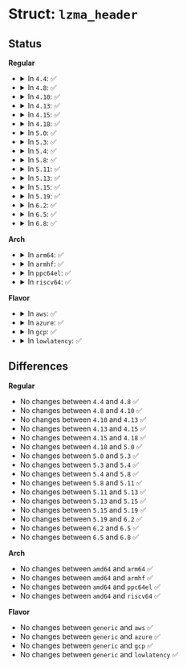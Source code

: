 # Struct: <code>lzma_header</code>

## Status
<b>Regular</b>
<ul>
<li>
<details>
<summary>In <code>4.4</code>: ✅</summary>

```c
struct lzma_header {
    uint8_t pos;
    uint32_t dict_size;
    uint64_t dst_size;
};
```
</details>
</li>
<li>
<details>
<summary>In <code>4.8</code>: ✅</summary>

```c
struct lzma_header {
    uint8_t pos;
    uint32_t dict_size;
    uint64_t dst_size;
};
```
</details>
</li>
<li>
<details>
<summary>In <code>4.10</code>: ✅</summary>

```c
struct lzma_header {
    uint8_t pos;
    uint32_t dict_size;
    uint64_t dst_size;
};
```
</details>
</li>
<li>
<details>
<summary>In <code>4.13</code>: ✅</summary>

```c
struct lzma_header {
    uint8_t pos;
    uint32_t dict_size;
    uint64_t dst_size;
};
```
</details>
</li>
<li>
<details>
<summary>In <code>4.15</code>: ✅</summary>

```c
struct lzma_header {
    uint8_t pos;
    uint32_t dict_size;
    uint64_t dst_size;
};
```
</details>
</li>
<li>
<details>
<summary>In <code>4.18</code>: ✅</summary>

```c
struct lzma_header {
    uint8_t pos;
    uint32_t dict_size;
    uint64_t dst_size;
};
```
</details>
</li>
<li>
<details>
<summary>In <code>5.0</code>: ✅</summary>

```c
struct lzma_header {
    uint8_t pos;
    uint32_t dict_size;
    uint64_t dst_size;
};
```
</details>
</li>
<li>
<details>
<summary>In <code>5.3</code>: ✅</summary>

```c
struct lzma_header {
    uint8_t pos;
    uint32_t dict_size;
    uint64_t dst_size;
};
```
</details>
</li>
<li>
<details>
<summary>In <code>5.4</code>: ✅</summary>

```c
struct lzma_header {
    uint8_t pos;
    uint32_t dict_size;
    uint64_t dst_size;
};
```
</details>
</li>
<li>
<details>
<summary>In <code>5.8</code>: ✅</summary>

```c
struct lzma_header {
    uint8_t pos;
    uint32_t dict_size;
    uint64_t dst_size;
};
```
</details>
</li>
<li>
<details>
<summary>In <code>5.11</code>: ✅</summary>

```c
struct lzma_header {
    uint8_t pos;
    uint32_t dict_size;
    uint64_t dst_size;
};
```
</details>
</li>
<li>
<details>
<summary>In <code>5.13</code>: ✅</summary>

```c
struct lzma_header {
    uint8_t pos;
    uint32_t dict_size;
    uint64_t dst_size;
};
```
</details>
</li>
<li>
<details>
<summary>In <code>5.15</code>: ✅</summary>

```c
struct lzma_header {
    uint8_t pos;
    uint32_t dict_size;
    uint64_t dst_size;
};
```
</details>
</li>
<li>
<details>
<summary>In <code>5.19</code>: ✅</summary>

```c
struct lzma_header {
    uint8_t pos;
    uint32_t dict_size;
    uint64_t dst_size;
};
```
</details>
</li>
<li>
<details>
<summary>In <code>6.2</code>: ✅</summary>

```c
struct lzma_header {
    uint8_t pos;
    uint32_t dict_size;
    uint64_t dst_size;
};
```
</details>
</li>
<li>
<details>
<summary>In <code>6.5</code>: ✅</summary>

```c
struct lzma_header {
    uint8_t pos;
    uint32_t dict_size;
    uint64_t dst_size;
};
```
</details>
</li>
<li>
<details>
<summary>In <code>6.8</code>: ✅</summary>

```c
struct lzma_header {
    uint8_t pos;
    uint32_t dict_size;
    uint64_t dst_size;
};
```
</details>
</li>
</ul>
<b>Arch</b>
<ul>
<li>
<details>
<summary>In <code>arm64</code>: ✅</summary>

```c
struct lzma_header {
    uint8_t pos;
    uint32_t dict_size;
    uint64_t dst_size;
};
```
</details>
</li>
<li>
<details>
<summary>In <code>armhf</code>: ✅</summary>

```c
struct lzma_header {
    uint8_t pos;
    uint32_t dict_size;
    uint64_t dst_size;
};
```
</details>
</li>
<li>
<details>
<summary>In <code>ppc64el</code>: ✅</summary>

```c
struct lzma_header {
    uint8_t pos;
    uint32_t dict_size;
    uint64_t dst_size;
};
```
</details>
</li>
<li>
<details>
<summary>In <code>riscv64</code>: ✅</summary>

```c
struct lzma_header {
    uint8_t pos;
    uint32_t dict_size;
    uint64_t dst_size;
};
```
</details>
</li>
</ul>
<b>Flavor</b>
<ul>
<li>
<details>
<summary>In <code>aws</code>: ✅</summary>

```c
struct lzma_header {
    uint8_t pos;
    uint32_t dict_size;
    uint64_t dst_size;
};
```
</details>
</li>
<li>
<details>
<summary>In <code>azure</code>: ✅</summary>

```c
struct lzma_header {
    uint8_t pos;
    uint32_t dict_size;
    uint64_t dst_size;
};
```
</details>
</li>
<li>
<details>
<summary>In <code>gcp</code>: ✅</summary>

```c
struct lzma_header {
    uint8_t pos;
    uint32_t dict_size;
    uint64_t dst_size;
};
```
</details>
</li>
<li>
<details>
<summary>In <code>lowlatency</code>: ✅</summary>

```c
struct lzma_header {
    uint8_t pos;
    uint32_t dict_size;
    uint64_t dst_size;
};
```
</details>
</li>
</ul>

## Differences
<b>Regular</b>
<ul>
<li>
No changes between <code>4.4</code> and <code>4.8</code> ✅
</li>
<li>
No changes between <code>4.8</code> and <code>4.10</code> ✅
</li>
<li>
No changes between <code>4.10</code> and <code>4.13</code> ✅
</li>
<li>
No changes between <code>4.13</code> and <code>4.15</code> ✅
</li>
<li>
No changes between <code>4.15</code> and <code>4.18</code> ✅
</li>
<li>
No changes between <code>4.18</code> and <code>5.0</code> ✅
</li>
<li>
No changes between <code>5.0</code> and <code>5.3</code> ✅
</li>
<li>
No changes between <code>5.3</code> and <code>5.4</code> ✅
</li>
<li>
No changes between <code>5.4</code> and <code>5.8</code> ✅
</li>
<li>
No changes between <code>5.8</code> and <code>5.11</code> ✅
</li>
<li>
No changes between <code>5.11</code> and <code>5.13</code> ✅
</li>
<li>
No changes between <code>5.13</code> and <code>5.15</code> ✅
</li>
<li>
No changes between <code>5.15</code> and <code>5.19</code> ✅
</li>
<li>
No changes between <code>5.19</code> and <code>6.2</code> ✅
</li>
<li>
No changes between <code>6.2</code> and <code>6.5</code> ✅
</li>
<li>
No changes between <code>6.5</code> and <code>6.8</code> ✅
</li>
</ul>
<b>Arch</b>
<ul>
<li>
No changes between <code>amd64</code> and <code>arm64</code> ✅
</li>
<li>
No changes between <code>amd64</code> and <code>armhf</code> ✅
</li>
<li>
No changes between <code>amd64</code> and <code>ppc64el</code> ✅
</li>
<li>
No changes between <code>amd64</code> and <code>riscv64</code> ✅
</li>
</ul>
<b>Flavor</b>
<ul>
<li>
No changes between <code>generic</code> and <code>aws</code> ✅
</li>
<li>
No changes between <code>generic</code> and <code>azure</code> ✅
</li>
<li>
No changes between <code>generic</code> and <code>gcp</code> ✅
</li>
<li>
No changes between <code>generic</code> and <code>lowlatency</code> ✅
</li>
</ul>
